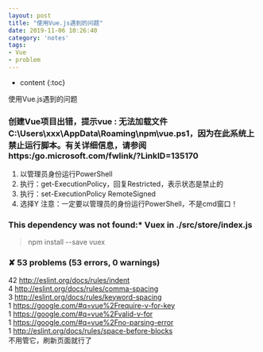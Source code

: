 ```yaml
---
layout: post
title: "使用Vue.js遇到的问题"
date: 2019-11-06 10:26:40
category: 'notes'
tags:
- Vue
- problem
---
```

* content
{:toc}

使用Vue.js遇到的问题















### 创建Vue项目出错，提示vue : 无法加载文件C:\Users\xxx\AppData\Roaming\npm\vue.ps1，因为在此系统上禁止运行脚本。有关详细信息，请参阅  https:/go.microsoft.com/fwlink/?LinkID=135170
1. 以管理员身份运行PowerShell
2. 执行：get-ExecutionPolicy，回复Restricted，表示状态是禁止的
3. 执行：set-ExecutionPolicy RemoteSigned
4. 选择Y
注意：一定要以管理员的身份运行PowerShell，不是cmd窗口！


### This dependency was not found:* Vuex in ./src/store/index.js
> npm install --save vuex


### ✘ 53 problems (53 errors, 0 warnings)

42  http://eslint.org/docs/rules/indent  
4  http://eslint.org/docs/rules/comma-spacing  
3  http://eslint.org/docs/rules/keyword-spacing  
1  https://google.com/#q=vue%2Frequire-v-for-key  
1  https://google.com/#q=vue%2Fvalid-v-for  
1  https://google.com/#q=vue%2Fno-parsing-error  
1  http://eslint.org/docs/rules/space-before-blocks  
不用管它，刷新页面就行了

















